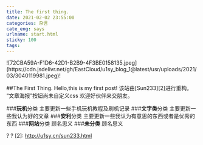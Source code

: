 ```yaml
---
title: The first thing.
date: 2021-02-02 23:55:00
categories: 杂言
cate_eng: says
urlname: start.html
sticky: 100
tags:
---
```

<!--markdown-->![72CBA59A-F1D6-42D1-B2B9-4F3BE0158135.jpeg](https://cdn.jsdelivr.net/gh/EastCloud/u1sy_blog_1@latest/usr/uploads/2021/03/3040119981.jpeg)!
##The First Thing.
Hello,this is my first post!
该站由[Sun233][2]进行重构。
“文章海报”按钮尚未自定义css
欢迎好伙伴来交朋友。

###**玩机**分类
主要更新一些手机玩机教程及刷机记录
###**文字类**分类
主要更新一些我认为好的文章
###**安利**分类
主要更新一些我认为有意思的东西或者是优秀的东西
###**网站**分类
顾名思义
###**未分类**
顾名思义


?
? [2]: http://u1sy.cn/sun233.html